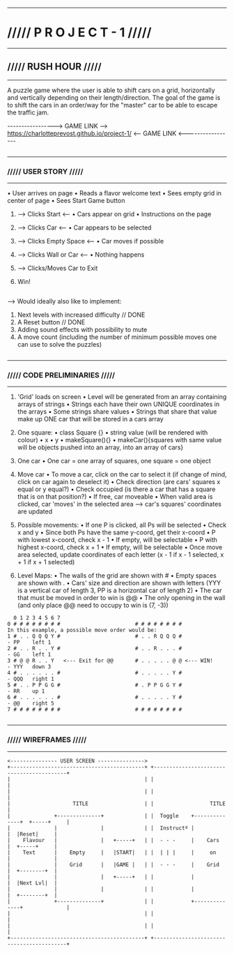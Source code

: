 ~~~~~~
~~~~~~
---------------------------------------------------------------------------------------------------------------
# ///// P R O J E C T - 1 /////

---
## ///// RUSH HOUR /////

---


A puzzle game where the user is able to shift cars on a grid, horizontally and vertically depending on their length/direction. 
The goal of the game is to shift the cars in an order/way for the "master" car to be able to escape the traffic jam.


-----------------> GAME LINK --> https://charlotteprevost.github.io/project-1/ <-- GAME LINK <-----------------


~~~~~~
~~~~~~
---------------------------------------------------------------------------------------------------------------
### ///// USER STORY /////

---

• User arrives on page
• Reads a flavor welcome text
• Sees empty grid in center of page
• Sees Start Game button

1.	--> Clicks Start <--
• Cars appear on grid
• Instructions on the page

2.	--> Clicks Car <--
• Car appears to be selected

3.	--> Clicks Empty Space <--
• Car moves if possible

4.	--> Clicks Wall or Car <--
• Nothing happens

5.	--> Clicks/Moves Car to Exit

6. Win!

~~~~~~
~~~~~~

-->	Would ideally also like to implement:

1. Next levels with increased difficulty		// DONE
2. A Reset button 								// DONE
3. Adding sound effects with possibility to mute
4. A move count (including the number of minimum possible moves one can use to solve the puzzles)

~~~~~~
~~~~~~
---------------------------------------------------------------------------------------------------------------
### ///// CODE PRELIMINARIES /////

---

1. 'Grid' loads on screen
	• Level will be generated from an array containing arrays of strings
	• Strings each have their own UNIQUE coordinates in the arrays
	• Some strings share values
	• Strings that share that value make up ONE car that will be stored in a cars array

2. One square:
	• class Square {}
	• string value (will be rendered with colour)
	• x
	• y
	• makeSquare(){}
	• makeCar(){squares with same value will be objects pushed into an array, into an array of cars}

3. One car
	• One car = one array of squares, one square = one object

4. Move car
	• To move a car, click on the car to select it (if change of mind, click on car again to deselect it)
	• Check direction (are cars' squares x equal or y equal?)
	• Check occupied (is there a car that has a square that is on that position?)
	• If free, car moveable
	• When valid area is clicked, car 'moves' in the selected area
		--> car's squares' coordinates are updated

5. Possible movements:
	• If one P is clicked, all Ps will be selected
	• Check x and y
	• Since both Ps have the same y-coord, get their x-coord
	• P with lowest x-coord, check x - 1
	• If empty, will be selectable
	• P with highest x-coord, check x + 1
	• If empty, will be selectable
	• Once move area selected, update coordinates of each letter (x - 1 if x - 1 selected, x + 1 if x + 1 selected)

6. Level Maps:
	• The walls of the grid are shown with #
	• Empty spaces are shown with .
	• Cars' size and direction are shown with letters (YYY is a vertical car of length 3, PP is a horizontal car of length 2)
	• The car that must be moved in order to win is @@
	• The only opening in the wall (and only place @@ need to occupy to win is (7, -3))

```
  0 1 2 3 4 5 6 7						 
0 # # # # # # # #						 # # # # # # # #				In this example, a possible move order would be:
1 # . . Q Q Q Y #						 # . . R Q Q Q #				- PP 	left 1
2 # . . R . . Y #						 # . . R . . . #				- GG 	left 1
3 # @ @ R . . Y   <--- Exit for @@		 # . . . . . @ @ <--- WIN!  	- YYY 	down 3
4 # . . . . . . #						 # . . . . . Y #				- QQQ 	right 1
5 # . . P P G G #						 # . P P G G Y #				- RR 	up 1
6 # . . . . . . #						 # . . . . . Y #				- @@	right 5
7 # # # # # # # #						 # # # # # # # #
```
~~~~~~
~~~~~~
---------------------------------------------------------------------------------------------------------------
### ///// WIREFRAMES /////

---

```
<--------------- USER SCREEN --------------->
+-------------------------------------------+ +------------------------------------------+
|                                           | |                                          |
|                                           | |                                          |
|                    TITLE                  | |                  TITLE                   |
|              +--------------+             | |  Toggle    +--------------+  +-----+     |
|              |              |             | |  Instructº |              |  |Reset|     |
|    Flavour   |              |   +-----+   | |  - - -     |    Cars      |  +-----+     |
|    Text      |    Empty     |   |START|   | |  | | |     |     on       |              |
|              |    Grid      |   |GAME |   | |  - - -     |    Grid      |  +--------+  |
|              |              |   +-----+   | |            |              |  |Next Lvl|  |
|              |              |             | |            |              |  +--------+  |
|              +--------------+             | |            +--------------+              |
|                                           | |                                          |
|                                           | |                                          |
+-------------------------------------------+ +------------------------------------------+
```



























